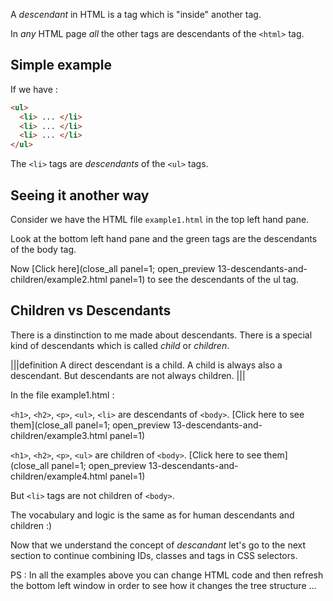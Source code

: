 A *descendant* in HTML is a tag which is "inside" another tag. 

In *any* HTML page *all* the other tags are descendants of the `<html>` tag.

## Simple example

If we have :

```html
<ul>
  <li> ... </li>
  <li> ... </li>
  <li> ... </li>
</ul>
```

The `<li>` tags are *descendants* of the `<ul>` tags.

## Seeing it another way

Consider we have the HTML file `example1.html` in the top left hand pane.

Look at the bottom left hand pane and the green tags are the descendants of the body tag.

Now [Click here](close_all panel=1; open_preview 13-descendants-and-children/example2.html panel=1) to see the descendants of the ul tag.


## Children vs Descendants
There is a dinstinction to me made about descendants. There is a special kind of descendants which is called *child* or *children*.

|||definition
A direct descendant is a child.
A child is always also a descendant.
But descendants are not always children.
|||

In the file example1.html :

`<h1>`, `<h2>`, `<p>`, `<ul>`, `<li>` are descendants of `<body>`. 
[Click here to see them](close_all panel=1; open_preview 13-descendants-and-children/example3.html panel=1)

`<h1>`, `<h2>`, `<p>`, `<ul>`  are children of `<body>`. 
[Click here to see them](close_all panel=1; open_preview 13-descendants-and-children/example4.html panel=1)

But `<li>` tags are not children of `<body>`.

The vocabulary and logic is the same as for human descendants and children :)

Now that we understand the concept of *descandant* let's go to the next section to continue combining IDs, classes and tags in CSS selectors.

PS : In all the examples above you can change HTML code and then refresh the bottom left window in order to see how it changes the tree structure ...